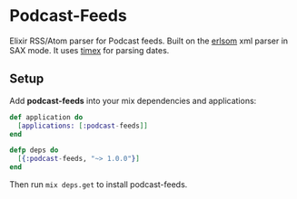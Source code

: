Podcast-Feeds
======

Elixir RSS/Atom parser for Podcast feeds. Built on the [erlsom](https://github.com/willemdj/erlsom) xml parser in SAX mode.
It uses [timex](https://github.com/bitwalker/timex) for parsing dates.

## Setup

Add **podcast-feeds** into your mix dependencies and applications:

```elixir
def application do
  [applications: [:podcast-feeds]]
end

defp deps do
  [{:podcast-feeds, "~> 1.0.0"}]
end
```
Then run ```mix deps.get``` to install podcast-feeds.
